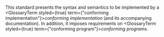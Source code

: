  



This standard presents the syntax and semantics to be implemented by a <GlossaryTerm styled={true} term={"conforming implementation"}><i>conforming implementation</i></GlossaryTerm> (and its accompanying documentation). In addition, it imposes requirements on <GlossaryTerm styled={true} term={"conforming program"}><i>conforming programs</i></GlossaryTerm>. 



